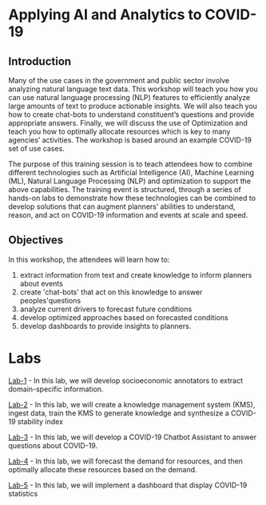 # Applying AI and Analytics to COVID-19

## Introduction
Many of the use cases in the government and public sector involve analyzing natural language text data.  This workshop will teach you how you can use natural language processing (NLP) features to efficiently analyze large amounts of text to produce actionable insights.  We will also teach you how to create chat-bots to understand constituent’s questions and provide appropriate answers.  Finally, we will discuss the use of Optimization and teach you how to optimally allocate resources which is key to many agencies’ activities.   The workshop is based around an example COVID-19 set of use cases.

The purpose of this training session is to teach attendees how to combine different technologies such as Artificial Intelligence (AI), Machine Learning (ML), Natural Language Processing (NLP) and optimization to support the above capabilities. The training event is structured, through a series of hands-on labs  to demonstrate how these technologies can be combined to develop solutions that can augment planners’ abilities to understand, reason, and act on COVID-19 information and events at scale and speed.

## Objectives 
In this workshop, the attendees will learn how to: 
1. extract information from text and create knowledge to inform planners about events
1. create 'chat-bots' that act on this knowledge to answer peoples'questions
1. analyze current drivers to forecast future conditions
1. develop optimized approaches based on forecasted conditions
1. develop dashboards to provide insights to planners. 

# Labs
[Lab-1](Lab-1) - In this lab, we will develop socioeconomic annotators to extract domain-specific information. 

[Lab-2](Lab-2) - In this lab, we will create a knowledge management system (KMS), ingest data, train the KMS to generate knowledge and synthesize a COVID-19 stability index

[Lab-3](Lab-3) - In this lab, we will develop a COVID-19 Chatbot Assistant to answer questions about COVID-19. 

[Lab-4](Lab-4) - In this lab, we will forecast the demand for resources, and then optimally allocate these resources based on the demand.   

[Lab-5](Lab-5) - In this lab, we will implement a dashboard that display COVID-19 statistics



